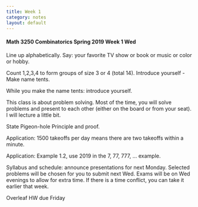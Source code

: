 ```yaml
---
title: Week 1
category: notes
layout: default
---
```


#### Math 3250 Combinatorics Spring 2019 Week 1 Wed

Line up alphabetically. Say: your favorite TV show or book or music or color or hobby.

Count 1,2,3,4 to form groups of size 3 or 4 (total 14). Introduce yourself - Make name tents.

While you make the name tents: introduce yourself.

This class is about problem solving. Most of the time, you will solve problems and present to each other (either on the board or from your seat). I will lecture a little bit. 

State Pigeon-hole Principle and proof.

Application: 1500 takeoffs per day means there are two takeoffs within a minute. 

Application: Example 1.2, use 2019 in the 7, 77, 777, ... example.

Syllabus and schedule: 
announce presentations for next Monday. Selected problems will be chosen for you to submit next Wed.
Exams will be on Wed evenings to allow for extra time. If there is a time conflict, you can take it earlier that week.

Overleaf HW due Friday
 